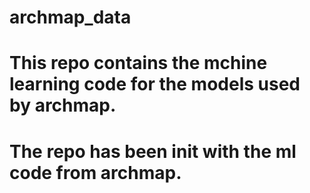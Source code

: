 # archmap_data
# This repo contains the mchine learning code for the models used by archmap. 
# The repo has been init with the ml code from archmap. 
